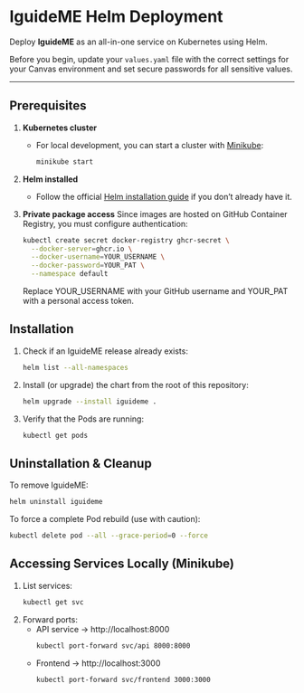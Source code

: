 # IguideME Helm Deployment

Deploy **IguideME** as an all-in-one service on Kubernetes using Helm.

Before you begin, update your `values.yaml` file with the correct settings for your Canvas environment and set secure passwords for all sensitive values.

---

## Prerequisites

1. **Kubernetes cluster**
   - For local development, you can start a cluster with [Minikube](https://minikube.sigs.k8s.io/):
     ```bash
     minikube start
     ```

2. **Helm installed**
   - Follow the official [Helm installation guide](https://helm.sh/docs/intro/install/) if you don’t already have it.

3. **Private package access**
   Since images are hosted on GitHub Container Registry, you must configure authentication:

   ```bash
   kubectl create secret docker-registry ghcr-secret \
     --docker-server=ghcr.io \
     --docker-username=YOUR_USERNAME \
     --docker-password=YOUR_PAT \
     --namespace default
   ```

   Replace YOUR_USERNAME with your GitHub username and YOUR_PAT with a personal access token.

## Installation

1. Check if an IguideME release already exists:
   ```bash
   helm list --all-namespaces
   ```

2. Install (or upgrade) the chart from the root of this repository:
   ```bash
   helm upgrade --install iguideme .
   ```

3. Verify that the Pods are running:
   ```bash
   kubectl get pods
   ```

## Uninstallation & Cleanup

To remove IguideME:
```bash
helm uninstall iguideme
```

To force a complete Pod rebuild (use with caution):
```bash
kubectl delete pod --all --grace-period=0 --force
```

## Accessing Services Locally (Minikube)
1. List services:
   ```bash
   kubectl get svc
   ```
2. Forward ports:
   - API service → http://localhost:8000
     ```bash
     kubectl port-forward svc/api 8000:8000
     ```
   - Frontend → http://localhost:3000
     ```bash
     kubectl port-forward svc/frontend 3000:3000
     ```
